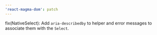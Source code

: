 ```yaml
---
'react-magma-dom': patch
---
```


fix(NativeSelect): Add `aria-describedby` to helper and error messages to associate them with the `Select`.
